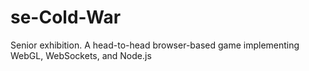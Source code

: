 se-Cold-War
===========

Senior exhibition. A head-to-head browser-based game implementing WebGL, WebSockets, and Node.js
